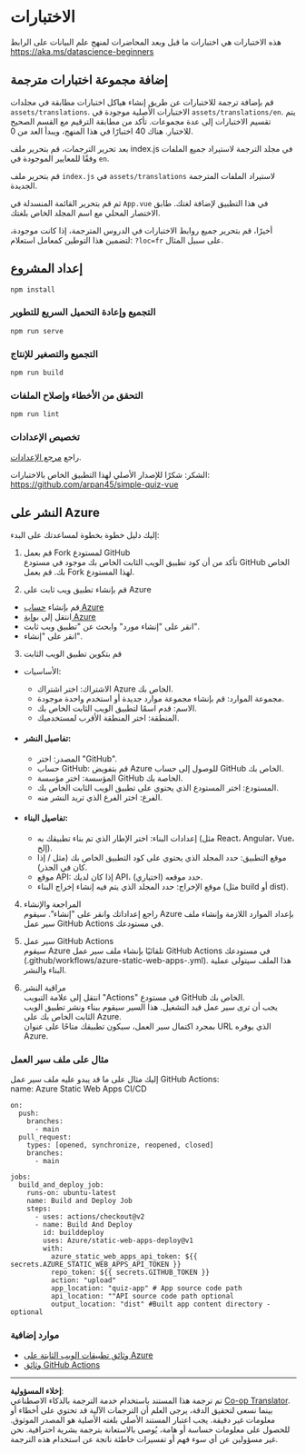 <!--
CO_OP_TRANSLATOR_METADATA:
{
  "original_hash": "e92c33ea498915a13c9aec162616db18",
  "translation_date": "2025-08-27T09:46:27+00:00",
  "source_file": "quiz-app/README.md",
  "language_code": "ar"
}
-->
# الاختبارات

هذه الاختبارات هي اختبارات ما قبل وبعد المحاضرات لمنهج علم البيانات على الرابط https://aka.ms/datascience-beginners

## إضافة مجموعة اختبارات مترجمة

قم بإضافة ترجمة للاختبارات عن طريق إنشاء هياكل اختبارات مطابقة في مجلدات `assets/translations`. الاختبارات الأصلية موجودة في `assets/translations/en`. يتم تقسيم الاختبارات إلى عدة مجموعات. تأكد من مطابقة الترقيم مع القسم الصحيح للاختبار. هناك 40 اختبارًا في هذا المنهج، ويبدأ العد من 0.

بعد تحرير الترجمات، قم بتحرير ملف index.js في مجلد الترجمة لاستيراد جميع الملفات وفقًا للمعايير الموجودة في `en`.

قم بتحرير ملف `index.js` في `assets/translations` لاستيراد الملفات المترجمة الجديدة.

ثم قم بتحرير القائمة المنسدلة في `App.vue` في هذا التطبيق لإضافة لغتك. طابق الاختصار المحلي مع اسم المجلد الخاص بلغتك.

أخيرًا، قم بتحرير جميع روابط الاختبارات في الدروس المترجمة، إذا كانت موجودة، لتضمين هذا التوطين كمعامل استعلام: `?loc=fr` على سبيل المثال.

## إعداد المشروع

```
npm install
```

### التجميع وإعادة التحميل السريع للتطوير

```
npm run serve
```

### التجميع والتصغير للإنتاج

```
npm run build
```

### التحقق من الأخطاء وإصلاح الملفات

```
npm run lint
```

### تخصيص الإعدادات

راجع [مرجع الإعدادات](https://cli.vuejs.org/config/).

الشكر: شكرًا للإصدار الأصلي لهذا التطبيق الخاص بالاختبارات: https://github.com/arpan45/simple-quiz-vue

## النشر على Azure

إليك دليل خطوة بخطوة لمساعدتك على البدء:

1. قم بعمل Fork لمستودع GitHub  
تأكد من أن كود تطبيق الويب الثابت الخاص بك موجود في مستودع GitHub الخاص بك. قم بعمل Fork لهذا المستودع.

2. قم بإنشاء تطبيق ويب ثابت على Azure  
- قم بإنشاء [حساب Azure](http://azure.microsoft.com)  
- انتقل إلى [بوابة Azure](https://portal.azure.com)  
- انقر على "إنشاء مورد" وابحث عن "تطبيق ويب ثابت".  
- انقر على "إنشاء".  

3. قم بتكوين تطبيق الويب الثابت  
- الأساسيات:  
  - الاشتراك: اختر اشتراك Azure الخاص بك.  
  - مجموعة الموارد: قم بإنشاء مجموعة موارد جديدة أو استخدم واحدة موجودة.  
  - الاسم: قدم اسمًا لتطبيق الويب الثابت الخاص بك.  
  - المنطقة: اختر المنطقة الأقرب لمستخدميك.  

- #### تفاصيل النشر:  
  - المصدر: اختر "GitHub".  
  - حساب GitHub: قم بتفويض Azure للوصول إلى حساب GitHub الخاص بك.  
  - المؤسسة: اختر مؤسسة GitHub الخاصة بك.  
  - المستودع: اختر المستودع الذي يحتوي على تطبيق الويب الثابت الخاص بك.  
  - الفرع: اختر الفرع الذي تريد النشر منه.  

- #### تفاصيل البناء:  
  - إعدادات البناء: اختر الإطار الذي تم بناء تطبيقك به (مثل React، Angular، Vue، إلخ).  
  - موقع التطبيق: حدد المجلد الذي يحتوي على كود التطبيق الخاص بك (مثل / إذا كان في الجذر).  
  - موقع API: إذا كان لديك API، حدد موقعه (اختياري).  
  - موقع الإخراج: حدد المجلد الذي يتم فيه إنشاء إخراج البناء (مثل build أو dist).  

4. المراجعة والإنشاء  
راجع إعداداتك وانقر على "إنشاء". سيقوم Azure بإعداد الموارد اللازمة وإنشاء ملف سير عمل GitHub Actions في مستودعك.

5. سير عمل GitHub Actions  
سيقوم Azure تلقائيًا بإنشاء ملف سير عمل GitHub Actions في مستودعك (.github/workflows/azure-static-web-apps-<name>.yml). هذا الملف سيتولى عملية البناء والنشر.

6. مراقبة النشر  
انتقل إلى علامة التبويب "Actions" في مستودع GitHub الخاص بك.  
يجب أن ترى سير عمل قيد التشغيل. هذا السير سيقوم ببناء ونشر تطبيق الويب الثابت الخاص بك على Azure.  
بمجرد اكتمال سير العمل، سيكون تطبيقك متاحًا على عنوان URL الذي يوفره Azure.

### مثال على ملف سير العمل

إليك مثال على ما قد يبدو عليه ملف سير عمل GitHub Actions:  
name: Azure Static Web Apps CI/CD  
```
on:
  push:
    branches:
      - main
  pull_request:
    types: [opened, synchronize, reopened, closed]
    branches:
      - main

jobs:
  build_and_deploy_job:
    runs-on: ubuntu-latest
    name: Build and Deploy Job
    steps:
      - uses: actions/checkout@v2
      - name: Build And Deploy
        id: builddeploy
        uses: Azure/static-web-apps-deploy@v1
        with:
          azure_static_web_apps_api_token: ${{ secrets.AZURE_STATIC_WEB_APPS_API_TOKEN }}
          repo_token: ${{ secrets.GITHUB_TOKEN }}
          action: "upload"
          app_location: "quiz-app" # App source code path
          api_location: ""API source code path optional
          output_location: "dist" #Built app content directory - optional
```

### موارد إضافية  
- [وثائق تطبيقات الويب الثابتة على Azure](https://learn.microsoft.com/azure/static-web-apps/getting-started)  
- [وثائق GitHub Actions](https://docs.github.com/actions/use-cases-and-examples/deploying/deploying-to-azure-static-web-app)  

---

**إخلاء المسؤولية**:  
تم ترجمة هذا المستند باستخدام خدمة الترجمة بالذكاء الاصطناعي [Co-op Translator](https://github.com/Azure/co-op-translator). بينما نسعى لتحقيق الدقة، يرجى العلم أن الترجمات الآلية قد تحتوي على أخطاء أو معلومات غير دقيقة. يجب اعتبار المستند الأصلي بلغته الأصلية هو المصدر الموثوق. للحصول على معلومات حساسة أو هامة، يُوصى بالاستعانة بترجمة بشرية احترافية. نحن غير مسؤولين عن أي سوء فهم أو تفسيرات خاطئة ناتجة عن استخدام هذه الترجمة.